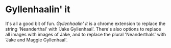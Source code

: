 # Gyllenhaalin' it

It's all a good bit of fun.  _Gyllenhaalin' it_ is a chrome extension to replace the string 'Neanderthal' with 'Jake Gyllenhaal'.  There's also options to replace all images with images of Jake, and to replace the plural 'Neanderthals' with 'Jake and Maggie Gyllenhaal'.
